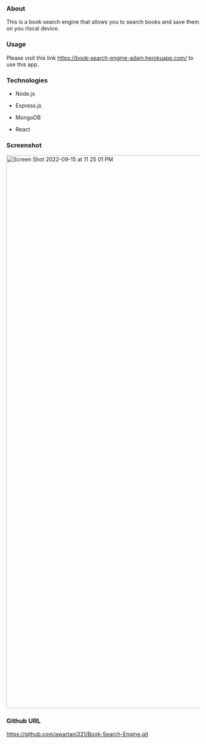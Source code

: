 ### About

This is a book search engine that allows you to search books and save them on you rlocal device.

### Usage

Please visit this link https://book-search-engine-adam.herokuapp.com/ to use this app.

### Technologies

* Node.js

* Express.js

* MongoDB

* React

### Screenshot

<img width="1440" alt="Screen Shot 2022-09-15 at 11 25 01 PM" src="https://user-images.githubusercontent.com/103685355/190551006-84477088-9b19-44bf-8c30-e344add3c8db.png">

### Github URL

https://github.com/awartani321/Book-Search-Engine.git
